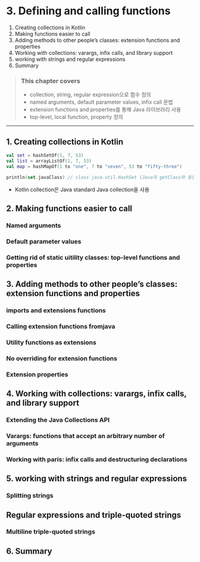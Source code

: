 # 3. Defining and calling functions

1. Creating collections in Kotlin
2. Making functions easier to call
3. Adding methods to other people’s classes: extension functions and properties
4. Working with collections: varargs, infix calls, and library support
5. working with strings and regular expressions
6. Summary

> ### This chapter covers
>
> - collection, string, regular expression으로 함수 정의
> - named arguments, default parameter values, infix call 문법
> - extension functions and properties를 통해 Java 라이브러리 사용
> - top-level, local function, property 정의

---

## 1. Creating collections in Kotlin

```kotlin
val set = hashSetOf(1, 7, 53)
val list = arrayListOf(1, 7, 53)
val map = hashMapOf(1 to "one", 7 to "seven", 53 to "fifty-three")

println(set.javaClass) // class java.util.HashSet (Java의 getClass와 동일)
```

- Kotlin collection은 Java standard Java collection을 사용

## 2. Making functions easier to call

### Named arguments

### Default parameter values

### Getting rid of static uitility classes: top-level functions and properties

## 3. Adding methods to other people’s classes: extension functions and properties

### imports and extensions functions

### Calling extension functions fromjava

### Utility functions as extensions

### No overriding for extension functions

### Extension properties

## 4. Working with collections: varargs, infix calls, and library support

### Extending the Java Collections API

### Varargs: functions that accept an arbitrary number of arguments

### Working with paris: infix calls and destructuring declarations

## 5. working with strings and regular expressions

### Splitting strings

## Regular expressions and triple-quoted strings

### Multiline triple-quoted strings

## 6. Summary